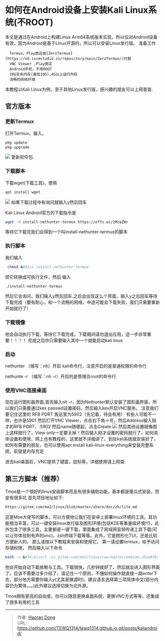 # 如何在Android设备上安装Kali Linux系统(不ROOT)

本文是通过在Android上构建Linux Arm64系统版本实现，所以仅对Android设备有效，因为Android是基于Linux开源的，所以可以安装Linux发行版。
准备工作  

      Termux，Play商店或[ZeroTermux](https://od.ixcmstudio.cn/repository/main/ZeroTermux/)代替
      VNC Viewer ,Play商店
      Android手机，不用ROOT
      20G空余内存(最低10G),4G以上运行内存
      流畅的网络环境
本教程以Kali Linux为例，至于其他Linux发行版，感兴趣的朋友可以上网查查. 
## 官方版本
### 更新Termux
打开Termux，输入。
``` bash
pkg update
pkg upgrade
```
![](https://i.imgtg.com/2023/07/25/OhYkOL.jpg)
更新软件包. 

### 下载脚本
下载wget(下载工具)，使用
``` bash
apt install wget
```
![](https://i.imgtg.com/2023/07/25/OhYxNi.jpg)
如果下载过程中有询问就输入y然后回车

Kali Linux Android官方的下载指令是
``` bash
wget -O install-nethunter-termux https://offs.ec/2MceZWr
```

等待它下载完我们会得到一个叫install-nethunter-termux的脚本
### 执行脚本
我们输入
``` bash
 chmod &#43;x install-nethunter-termux
```
把它转换成可执行文件，然后 输入
``` bash
./install-nethunter-termux
```
然后它会询问，我们输入y然后回车.之后会出现这么个界面，输入y之后回车等待下载完成（要有耐心，和一个流畅的网络，中途可能会下载失败，我们只需要重新开始就行了）
### 下载镜像
他会自动执行下载，等待它下载完成，下载期间请勿退出应用，这一步非常重要！！！！
完成之后你只需要输入其中一个就能启动kali linux
### 启动
nethunter （缩写：nh）开启 kali命令行，注意开启的是普通权限的命令行

nethunte -r （缩写：nh -r）开启的是管理员root的命令行
### 使用VNC连接桌面
现在运行图形画界面,首先输入nh -r，因为Nethunter默认安装了图形画界面，所以我们只需要通过kex passwd设置密码，然后输入kex开启VNC服务。
注意我们要记住这里的  RFB PORT 我这里为5902（先记着，待会有用） 有些人可能不一样，也许是5901
然后打开VNC Viewer，点击右下角＋号，然后Address输入刚才的RFB PORT，:5902 然后name随便起，点击Create
![](https://i.imgtg.com/2023/07/25/OhYzLX.jpg)
然后其他设置就像图上这样就行了，View only一定要关掉！然后输入刚才设置的密码就行了。如何具体设置和使用，网上也有教程的，这里就不详细讲了。到处kali系统就安装好了，如何有需要的朋友，也可以使用apt install kali-linux-everything来安装完整系统，前提是内存充足

进去kali桌面后，VNC提供了键盘，鼠标等，详细使用请上网查.

## 第三方脚本（推荐）
Tmoe是一个很好的linux安装脚本而且有很多辅助功能，基本都是傻瓜式安装，但是有很多坑
首先项目地址如下:
``` bash
https://gitee.com/mo2/linux/blob/master/share/doc/zh/lite.md
```
这是Moe大佬写的脚本，可以方便地让我们在安卓上部署linux环境的工具。其功能相当丰富，可以一键安装linux发行版及图形环境(包括KDE等重量级环境!!!)，此外包含了很多工具，主要都是一键下载，里面集成了局域网音频传递工具下载(可以让你体验到有声的vnc)，zsh终端下载等等。此外，它是图形化TUI，还是比较方便新人的。
那么请按以下教程来安装和使用它。
第一请设置termux，给予访问存储权限。
然后输入以下命令
``` bash
bash -c &#34;$(curl -Lv gitee.com/mo2/linux/raw/master/debian.sh)&#34;
```
他会开始自动下载依赖与工具。下载很快，几秒钟就好了，然后就会进入图形界面了。应该不需要过多介绍了，请记住一个原则，不懂如何操作就直接一路enter下去，部分地方需要你输入y(尤其是换源时)。建议语言选择第三项简体中文(部分内容仍为繁体。。。)此外建议选择切换为北外源。

Tmoe拥有更高的自由度，你可以随意更换桌面系统，更换VNC方式等等，还集成了很多有用的工具


---

> 作者: [Haoran Dong](https://github.com/TEWQ1314)  
> URL: https://github.com/TEWQ1314/tewq1314.github.io.git/posts/kaliandroid/  

